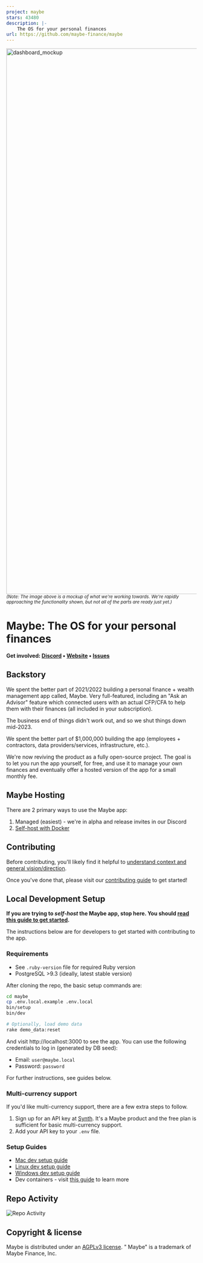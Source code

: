 ```yaml
---
project: maybe
stars: 43480
description: |-
    The OS for your personal finances
url: https://github.com/maybe-finance/maybe
---
```


<img width="1440" alt="dashboard_mockup" src="https://github.com/maybe-finance/maybe/assets/35243/a7763d0e-a942-42db-bde7-eb8d28106917">
<sup><i>(Note: The image above is a mockup of what we're working towards. We're rapidly approaching the functionality shown, but not all of the parts are ready just yet.)</i></sup>

# Maybe: The OS for your personal finances

<b>Get
involved: [Discord](https://link.maybe.co/discord) • [Website](https://maybefinance.com) • [Issues](https://github.com/maybe-finance/maybe/issues)</b>

## Backstory

We spent the better part of 2021/2022 building a personal finance + wealth
management app called, Maybe. Very full-featured, including an "Ask an Advisor"
feature which connected users with an actual CFP/CFA to help them with their
finances (all included in your subscription).

The business end of things didn't work out, and so we shut things down mid-2023.

We spent the better part of $1,000,000 building the app (employees +
contractors, data providers/services, infrastructure, etc.).

We're now reviving the product as a fully open-source project. The goal is to
let you run the app yourself, for free, and use it to manage your own finances
and eventually offer a hosted version of the app for a small monthly fee.

## Maybe Hosting

There are 2 primary ways to use the Maybe app:

1. Managed (easiest) - we're in alpha and release invites in our Discord
2. [Self-host with Docker](docs/hosting/docker.md)

## Contributing

Before contributing, you'll likely find it helpful
to [understand context and general vision/direction](https://github.com/maybe-finance/maybe/wiki).

Once you've done that, please visit
our [contributing guide](https://github.com/maybe-finance/maybe/blob/main/CONTRIBUTING.md)
to get started!

## Local Development Setup

**If you are trying to _self-host_ the Maybe app, stop here. You
should [read this guide to get started](docs/hosting/docker.md).**

The instructions below are for developers to get started with contributing to the app.

### Requirements

- See `.ruby-version` file for required Ruby version
- PostgreSQL >9.3 (ideally, latest stable version)

After cloning the repo, the basic setup commands are:

```sh
cd maybe
cp .env.local.example .env.local
bin/setup
bin/dev

# Optionally, load demo data
rake demo_data:reset
```

And visit http://localhost:3000 to see the app. You can use the following
credentials to log in (generated by DB seed):

- Email: `user@maybe.local`
- Password: `password`

For further instructions, see guides below.

### Multi-currency support

If you'd like multi-currency support, there are a few extra steps to follow.

1. Sign up for an API key at [Synth](https://synthfinance.com). It's a Maybe
   product and the free plan is sufficient for basic multi-currency support.
2. Add your API key to your `.env` file.

### Setup Guides

- [Mac dev setup guide](https://github.com/maybe-finance/maybe/wiki/Mac-Dev-Setup-Guide)
- [Linux dev setup guide](https://github.com/maybe-finance/maybe/wiki/Linux-Dev-Setup-Guide)
- [Windows dev setup guide](https://github.com/maybe-finance/maybe/wiki/Windows-Dev-Setup-Guide)
- Dev containers - visit [this guide](https://code.visualstudio.com/docs/devcontainers/containers) to learn more

## Repo Activity

![Repo Activity](https://repobeats.axiom.co/api/embed/7866c9790deba0baf63ca1688b209130b306ea4e.svg "Repobeats analytics image")

## Copyright & license

Maybe is distributed under
an [AGPLv3 license](https://github.com/maybe-finance/maybe/blob/main/LICENSE). "
Maybe" is a trademark of Maybe Finance, Inc.

